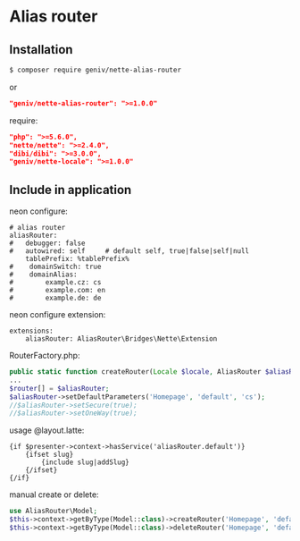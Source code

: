 Alias router
===============

Installation
------------
```sh
$ composer require geniv/nette-alias-router
```
or
```json
"geniv/nette-alias-router": ">=1.0.0"
```

require:
```json
"php": ">=5.6.0",
"nette/nette": ">=2.4.0",
"dibi/dibi": ">=3.0.0",
"geniv/nette-locale": ">=1.0.0"
```

Include in application
----------------------
neon configure:
```neon
# alias router
aliasRouter:
#   debugger: false     
#   autowired: self     # default self, true|false|self|null
    tablePrefix: %tablePrefix%
#    domainSwitch: true
#    domainAlias:
#        example.cz: cs
#        example.com: en
#        example.de: de
```

neon configure extension:
```neon
extensions:
    aliasRouter: AliasRouter\Bridges\Nette\Extension
```

RouterFactory.php:
```php
public static function createRouter(Locale $locale, AliasRouter $aliasRouter): IRouter
...
$router[] = $aliasRouter;
$aliasRouter->setDefaultParameters('Homepage', 'default', 'cs');
//$aliasRouter->setSecure(true);
//$aliasRouter->setOneWay(true);
```

usage @layout.latte:
```latte
{if $presenter->context->hasService('aliasRouter.default')}
    {ifset slug}
        {include slug|addSlug}
    {/ifset}
{/if}
```

manual create or delete:
```php
use AliasRouter\Model;
$this->context->getByType(Model::class)->createRouter('Homepage', 'default', 'muj alias');
$this->context->getByType(Model::class)->deleteRouter('Homepage', 'default');
```
